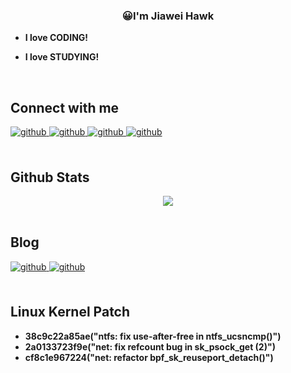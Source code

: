 ### <div align="center">😀I'm Jiawei Hawk</div>  
  

- **I love CODING!**  
  

- **I love STUDYING!**  
  

<br/>  


## Connect with me

<div align="left">
<a href="https://github.com/jiaweihawk" target="_blank">
<img src=https://img.shields.io/badge/github-jiaweihawk-%2324292e.svg?&style=for-the-badge&logo=github&logoColor=white alt=github style="margin-bottom: 5px;" />
</a>
<a href="https://gitee.com/jiaweihawk" target="_blank">
<img src=https://img.shields.io/badge/gitee-jiaweihawk-%2324292e.svg?&style=for-the-badge&logo=github&logoColor=white alt=github style="margin-bottom: 5px;" />
</a>
<a href="mailto:18801353760@163.com" target="_blank">
<img src=https://img.shields.io/badge/email-163-D14836?style=for-the-badge&logo=gmail&logoColor=white alt=github style="margin-bottom: 5px;" />
</a>
<a href="mailto:yin31149@gmail.com" target="_blank">
<img src=https://img.shields.io/badge/email-gmail-D14836?style=for-the-badge&logo=gmail&logoColor=white alt=github style="margin-bottom: 5px;" />
</a>
</div>  
  

<br/>  


## Github Stats  
<div align="center"><img src="https://github-readme-stats.vercel.app/api?username=jiaweihawk&show_icons=true&count_private=true&hide_border=true" align="center" /></div>  

<br/>  


## Blog

<div align="left">
<a href="https://jiaweihawk.github.io/" target="_blank">
<img src=https://img.shields.io/badge/github.io-jiaweihawk-%237159c1?style=for-the-badge&logo=ghost alt=github style="margin-bottom: 5px;" />
</a>
  
<a href="https://jiaweihawk.gitee.io/" target="_blank">
<img src=https://img.shields.io/badge/gitee.io-jiaweihawk-%237159c1?style=for-the-badge&logo=ghost alt=github style="margin-bottom: 5px;" />
</a>
</div>  
  

<br/>  

## Linux Kernel Patch  
- **38c9c22a85ae("ntfs: fix use-after-free in ntfs_ucsncmp()")**  
- **2a0133723f9e("net: fix refcount bug in sk_psock_get (2)")**
- **cf8c1e967224("net: refactor bpf_sk_reuseport_detach()")**
<br />
